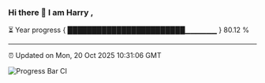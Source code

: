 ### Hi there 👋 I am Harry , 

⏳ Year progress { ████████████████████████▁▁▁▁▁▁ } 80.12 %

---

⏰ Updated on Mon, 20 Oct 2025 10:31:06 GMT

![Progress Bar CI](https://github.com/duykhang68/duykhang68/workflows/Progress%20Bar%20CI/badge.svg)
